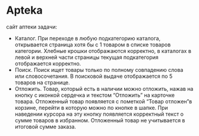 # Apteka
сайт аптеки
задачи:
- Каталог. При переходе в любую подкатегорию каталога, открывается страница
хотя бы с 1 товаром в списке товаров категории. Хлебные крошки отображаются
корректно, в каталогах в левой и верхней части страницы текущая подкатегория
отображается корректно.
- Поиск. Поиск ищет товары только по полному совпадению слова или
словосочетания. В поисковой выдаче отображается по 5 товаров на странице.
- Отложить. Товар, который есть в наличии можно отложить, нажав на кнопку с
иконкой сердечка и текстом “Отложить” на карточке товара. Отложенный товар
появляется с пометкой “Товар отложен”в корзине, перейти в которую можно по
кнопке в шапке. При наведении курсора на эту кнопку появляется корректный
текст о сумме товаров в избранном. Отложенный товар не учитывается в
итоговой сумме заказа.
